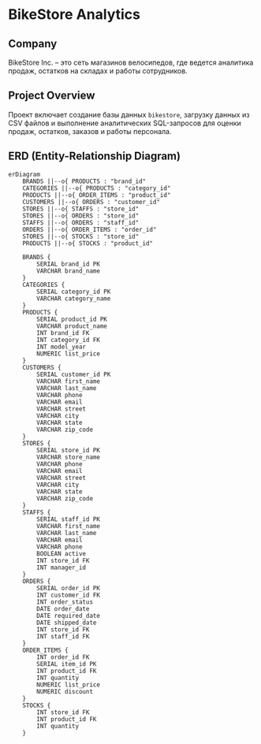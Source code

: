 # BikeStore Analytics

## Company
BikeStore Inc. – это сеть магазинов велосипедов, где ведется аналитика продаж, остатков на складах и работы сотрудников.

## Project Overview
Проект включает создание базы данных `bikestore`, загрузку данных из CSV файлов и выполнение аналитических SQL-запросов для оценки продаж, остатков, заказов и работы персонала.

## ERD (Entity-Relationship Diagram)

```mermaid
erDiagram
    BRANDS ||--o{ PRODUCTS : "brand_id"
    CATEGORIES ||--o{ PRODUCTS : "category_id"
    PRODUCTS ||--o{ ORDER_ITEMS : "product_id"
    CUSTOMERS ||--o{ ORDERS : "customer_id"
    STORES ||--o{ STAFFS : "store_id"
    STORES ||--o{ ORDERS : "store_id"
    STAFFS ||--o{ ORDERS : "staff_id"
    ORDERS ||--o{ ORDER_ITEMS : "order_id"
    STORES ||--o{ STOCKS : "store_id"
    PRODUCTS ||--o{ STOCKS : "product_id"
    
    BRANDS {
        SERIAL brand_id PK
        VARCHAR brand_name
    }
    CATEGORIES {
        SERIAL category_id PK
        VARCHAR category_name
    }
    PRODUCTS {
        SERIAL product_id PK
        VARCHAR product_name
        INT brand_id FK
        INT category_id FK
        INT model_year
        NUMERIC list_price
    }
    CUSTOMERS {
        SERIAL customer_id PK
        VARCHAR first_name
        VARCHAR last_name
        VARCHAR phone
        VARCHAR email
        VARCHAR street
        VARCHAR city
        VARCHAR state
        VARCHAR zip_code
    }
    STORES {
        SERIAL store_id PK
        VARCHAR store_name
        VARCHAR phone
        VARCHAR email
        VARCHAR street
        VARCHAR city
        VARCHAR state
        VARCHAR zip_code
    }
    STAFFS {
        SERIAL staff_id PK
        VARCHAR first_name
        VARCHAR last_name
        VARCHAR email
        VARCHAR phone
        BOOLEAN active
        INT store_id FK
        INT manager_id
    }
    ORDERS {
        SERIAL order_id PK
        INT customer_id FK
        INT order_status
        DATE order_date
        DATE required_date
        DATE shipped_date
        INT store_id FK
        INT staff_id FK
    }
    ORDER_ITEMS {
        INT order_id FK
        SERIAL item_id PK
        INT product_id FK
        INT quantity
        NUMERIC list_price
        NUMERIC discount
    }
    STOCKS {
        INT store_id FK
        INT product_id FK
        INT quantity
    }
